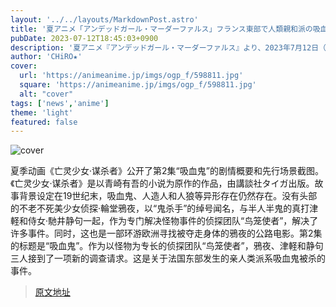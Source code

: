```yaml
---
layout: '../../layouts/MarkdownPost.astro'
title: '夏アニメ「アンデッドガール・マーダーファルス」フランス東部で人類親和派の吸血鬼が殺された…第一章“吸血鬼編”開幕！ 第2話先行カット'
pubDate: 2023-07-12T18:45:03+0900
description: '夏アニメ『アンデッドガール・マーダーファルス』より、2023年7月12日（水）から放送となる第2話「吸血鬼」のあらすじ・先行場面カットが公開された。'
author: 'CHiRO★'
cover:
  url: 'https://animeanime.jp/imgs/ogp_f/598811.jpg'
  square: 'https://animeanime.jp/imgs/ogp_f/598811.jpg'
  alt: "cover"
tags: ['news','anime']
theme: 'light'
featured: false
---
```


![cover](https://animeanime.jp/imgs/ogp_f/598811.jpg)

夏季动画《亡灵少女·谋杀者》公开了第2集“吸血鬼”的剧情概要和先行场景截图。《亡灵少女·谋杀者》是以青崎有吾的小说为原作的作品，由講談社タイガ出版。故事背景设定在19世纪末，吸血鬼、人造人和人狼等异形存在仍然存在。没有头部的不老不死美少女侦探·輪堂鴉夜，以“鬼杀手”的绰号闻名，与半人半鬼的真打津軽和侍女·馳井静句一起，作为专门解决怪物事件的侦探团队“鸟笼使者”，解决了许多事件。同时，这也是一部环游欧洲寻找被夺走身体的鴉夜的公路电影。第2集的标题是“吸血鬼”。作为以怪物为专长的侦探团队“鸟笼使者”，鴉夜、津軽和静句三人接到了一项新的调查请求。这是关于法国东部发生的亲人类派系吸血鬼被杀的事件。

>[原文地址](https://animeanime.jp/article/2023/07/12/78562.html)  